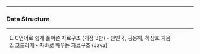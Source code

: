 -----
### Data Structure
-----
1. C언어로 쉽게 풀어쓴 자료구조 (개정 3판) - 천인국, 공용해, 하상호 지음
2. 코드라떼 - 자바로 배우는 자료구조 (Java)
